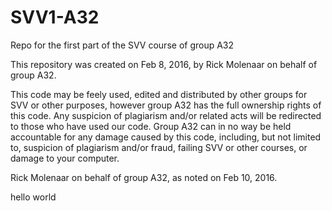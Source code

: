 # SVV1-A32
Repo for the first part of the SVV course of group A32

This repository was created on Feb 8, 2016, by Rick Molenaar on behalf of group A32. 

This code may be feely used, edited and distributed by other groups for SVV or other purposes, however group A32 has the full ownership rights of this code. Any suspicion of plagiarism and/or related acts will be redirected to those who have used our code.
Group A32 can in no way be held accountable for any damage caused by this code, including, but not limited to, suspicion of plagiarism and/or fraud, failing SVV or other courses, or damage to your computer.

Rick Molenaar on behalf of group A32, as noted on Feb 10, 2016.

hello world
